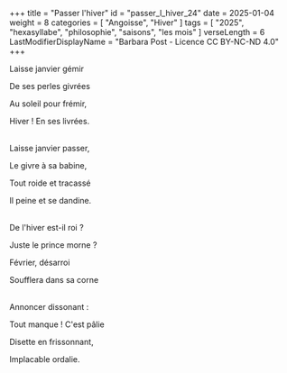 +++
title = "Passer l'hiver"
id = "passer_l_hiver_24"
date = 2025-01-04
weight = 8
categories = [ "Angoisse", "Hiver" ]
tags = [ "2025", "hexasyllabe", "philosophie", "saisons", "les mois" ]
verseLength = 6
LastModifierDisplayName = "Barbara Post - Licence CC BY-NC-ND 4.0"
+++

Laisse janvier gémir

De ses perles givrées

Au soleil pour frémir,

Hiver ! En ses livrées.

 \
Laisse janvier passer,

Le givre à sa babine,

Tout roide et tracassé

Il peine et se dandine.

 \
De l'hiver est-il roi ?

Juste le prince morne ?

Février, désarroi

Soufflera dans sa corne

 \
Annoncer dissonant :

Tout manque ! C'est pâlie

Disette en frissonnant,

Implacable ordalie.
